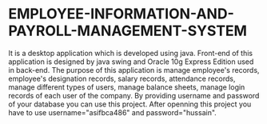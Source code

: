 # EMPLOYEE-INFORMATION-AND-PAYROLL-MANAGEMENT-SYSTEM
It is a desktop application which is developed using java. Front-end of this application is designed by java swing and Oracle 10g Express Edition used in back-end. The purpose of this application is manage employee's records, employee's designation records, salary records, attendance records, manage different types of users, manage balance sheets, manage login records of each user of the company. By providing username and password of your database you can use this project. After openning this project you have to use username="asifbca486" and password="hussain".
